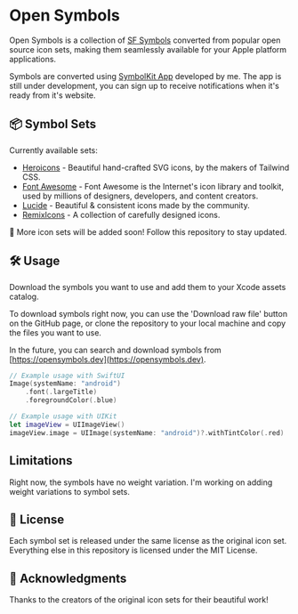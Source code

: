# Open Symbols

Open Symbols is a collection of [SF Symbols](https://developer.apple.com/sf-symbols/) converted from popular open source icon sets, making them seamlessly available for your Apple platform applications.

Symbols are converted using [SymbolKit App](https://symbolkit.app) developed by me. The app is still under development, you can sign up to receive notifications when it's ready from it's website.

## 📦 Symbol Sets

Currently available sets:

- [Heroicons](heroicons/README.md) - Beautiful hand-crafted SVG icons, by the makers of Tailwind CSS.
- [Font Awesome](font-awesome/README.md) - Font Awesome is the Internet's icon library and toolkit, used by millions of designers, developers, and content creators.
- [Lucide](lucide/README.md) - Beautiful & consistent icons made by the community.
- [RemixIcons](remix/README.md) - A collection of carefully designed icons.

🚀 More icon sets will be added soon! Follow this repository to stay updated.

## 🛠️ Usage

Download the symbols you want to use and add them to your Xcode assets catalog.

To download symbols right now, you can use the 'Download raw file' button on the GitHub page, or clone the repository to your local machine and copy the files you want to use.

In the future, you can search and download symbols from [https://opensymbols.dev](https://opensymbols.dev).

```swift
// Example usage with SwiftUI
Image(systemName: "android")
    .font(.largeTitle)
    .foregroundColor(.blue)

// Example usage with UIKit
let imageView = UIImageView()
imageView.image = UIImage(systemName: "android")?.withTintColor(.red)
```

## Limitations

Right now, the symbols have no weight variation. I'm working on adding weight variations to symbol sets.

## 📝 License

Each symbol set is released under the same license as the original icon set. Everything else in this repository is licensed under the MIT License.

## 🙏 Acknowledgments

Thanks to the creators of the original icon sets for their beautiful work!
